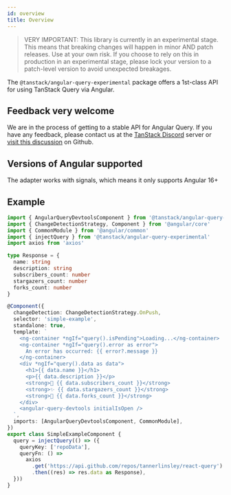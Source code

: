 ```yaml
---
id: overview
title: Overview
---
```


> VERY IMPORTANT: This library is currently in an experimental stage. This means that breaking changes will happen in minor AND patch releases. Use at your own risk. If you choose to rely on this in production in an experimental stage, please lock your version to a patch-level version to avoid unexpected breakages.

The `@tanstack/angular-query-experimental` package offers a 1st-class API for using TanStack Query via Angular.

## Feedback very welcome
We are in the process of getting to a stable API for Angular Query. If you have any feedback, please contact us at the [TanStack Discord](https://tlinz.com/discord) server or [visit this discussion](https://github.com/TanStack/query/discussions/6293) on Github.

## Versions of Angular supported
The adapter works with signals, which means it only supports Angular 16+

## Example
```typescript
import { AngularQueryDevtoolsComponent } from '@tanstack/angular-query-devtools-experimental'
import { ChangeDetectionStrategy, Component } from '@angular/core'
import { CommonModule } from '@angular/common'
import { injectQuery } from '@tanstack/angular-query-experimental'
import axios from 'axios'

type Response = {
  name: string
  description: string
  subscribers_count: number
  stargazers_count: number
  forks_count: number
}

@Component({
  changeDetection: ChangeDetectionStrategy.OnPush,
  selector: 'simple-example',
  standalone: true,
  template: `
    <ng-container *ngIf="query().isPending">Loading...</ng-container>
    <ng-container *ngIf="query().error as error">
      An error has occurred: {{ error?.message }}
    </ng-container>
    <div *ngIf="query().data as data">
      <h1>{{ data.name }}</h1>
      <p>{{ data.description }}</p>
      <strong>👀 {{ data.subscribers_count }}</strong>
      <strong>✨ {{ data.stargazers_count }}</strong>
      <strong>🍴 {{ data.forks_count }}</strong>
    </div>
    <angular-query-devtools initialIsOpen />
  `,
  imports: [AngularQueryDevtoolsComponent, CommonModule],
})
export class SimpleExampleComponent {
  query = injectQuery(() => ({
    queryKey: ['repoData'],
    queryFn: () =>
      axios
        .get('https://api.github.com/repos/tannerlinsley/react-query')
        .then((res) => res.data as Response),
  }))
}
```
